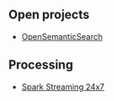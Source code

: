 ## Open projects

 * [OpenSemanticSearch](https://www.opensemanticsearch.org/etl/elasticsearch) 

## Processing

* [Spark Streaming 24x7](https://www.inovex.de/blog/247-spark-streaming-on-yarn-in-production/)

